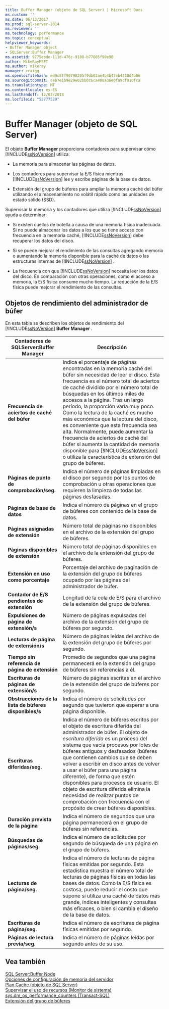 ```yaml
---
title: Buffer Manager (objeto de SQL Server) | Microsoft Docs
ms.custom: ''
ms.date: 06/13/2017
ms.prod: sql-server-2014
ms.reviewer: ''
ms.technology: performance
ms.topic: conceptual
helpviewer_keywords:
- Buffer Manager object
- SQLServer:Buffer Manager
ms.assetid: 9775ebde-111d-476c-9188-b77805f90e98
author: MikeRayMSFT
ms.author: mikeray
manager: craigg
ms.openlocfilehash: ed9c8ff90798205f9db02ae4b4b47eb4310d4b06
ms.sourcegitcommit: ceb7e1b9e29e02bb0c6ca400a36e0fa9cf010fca
ms.translationtype: MT
ms.contentlocale: es-ES
ms.lasthandoff: 12/03/2018
ms.locfileid: "52777529"
---
```

# <a name="sql-server-buffer-manager-object"></a>Buffer Manager (objeto de SQL Server)
  El objeto **Buffer Manager** proporciona contadores para supervisar cómo [!INCLUDE[ssNoVersion](../../includes/ssnoversion-md.md)] utiliza:  
  
-   La memoria para almacenar las páginas de datos.  
  
-   Los contadores para supervisar la E/S física mientras [!INCLUDE[ssNoVersion](../../includes/ssnoversion-md.md)] lee y escribe páginas de la base de datos.  
  
-   Extensión del grupo de búferes para ampliar la memoria caché del búfer utilizando el almacenamiento no volátil rápido como las unidades de estado sólido (SSD).  
  
 Supervisar la memoria y los contadores que utiliza [!INCLUDE[ssNoVersion](../../includes/ssnoversion-md.md)] ayuda a determinar:  
  
-   Si existen cuellos de botella a causa de una memoria física inadecuada. Si no puede almacenar los datos a los que se tiene acceso con frecuencia en la memoria caché, [!INCLUDE[ssNoVersion](../../includes/ssnoversion-md.md)] debe recuperar los datos del disco.  
  
-   Si se puede mejorar el rendimiento de las consultas agregando memoria o aumentando la memoria disponible para la caché de datos o las estructuras internas de [!INCLUDE[ssNoVersion](../../includes/ssnoversion-md.md)] .  
  
-   La frecuencia con que [!INCLUDE[ssNoVersion](../../includes/ssnoversion-md.md)] necesita leer los datos del disco. En comparación con otras operaciones, como el acceso a memoria, la E/S física consume mucho tiempo. La reducción de la E/S física puede mejorar el rendimiento de las consultas.  
  
## <a name="buffer-manager-performance-objects"></a>Objetos de rendimiento del administrador de búfer  
 En esta tabla se describen los objetos de rendimiento del [!INCLUDE[ssNoVersion](../../includes/ssnoversion-md.md)] **Buffer Manager** .  
  
|Contadores de SQLServer:Buffer Manager|Descripción|  
|----------------------------------------|-----------------|  
|**Frecuencia de aciertos de caché del búfer**|Indica el porcentaje de páginas encontradas en la memoria caché del búfer sin necesidad de leer el disco. Esta frecuencia es el número total de aciertos de caché dividido por el número total de búsquedas en los últimos miles de accesos a la página. Tras un largo período, la proporción varía muy poco. Como la lectura de la caché es mucho más económica que la lectura del disco, es conveniente que esta frecuencia sea alta. Normalmente, puede aumentar la frecuencia de aciertos de caché del búfer si aumenta la cantidad de memoria disponible para [!INCLUDE[ssNoVersion](../../includes/ssnoversion-md.md)] o utiliza la característica de extensión del grupo de búferes.|  
|**Páginas de punto de comprobación/seg.**|Indica el número de páginas limpiadas en el disco por segundo por los puntos de comprobación u otras operaciones que requieren la limpieza de todas las páginas desfasadas.|  
|**Páginas de base de datos**|Indica el número de páginas en el grupo de búferes con contenido de la base de datos.|  
|**Páginas asignadas de extensión**|Número total de páginas no disponibles en el archivo de la extensión del grupo de búferes.|  
|**Páginas disponibles de extensión**|Número total de páginas disponibles en el archivo de la extensión del grupo de búferes.|  
|**Extensión en uso como porcentaje**|Porcentaje del archivo de paginación de la extensión del grupo de búferes ocupado por las páginas del administrador de búfer.|  
|**Contador de E/S pendientes de extensión**|Longitud de la cola de E/S para el archivo de la extensión del grupo de búferes.|  
|**Expulsiones de página de extensión/s**|Número de páginas expulsadas del archivo de la extensión del grupo de búferes por segundo.|  
|**Lecturas de página de extensión/s**|Número de páginas leídas del archivo de la extensión del grupo de búferes por segundo.|  
|**Tiempo sin referencia de página de extensión**|Promedio de segundos que una página permanecerá en la extensión del grupo de búferes sin referencias a él.|  
|**Escrituras de páginas de extensión/s**|Número de páginas escritas en el archivo de la extensión del grupo de búferes por segundo.|  
|**Obstrucciones de la lista de búferes disponibles/s**|Indica el número de solicitudes por segundo que tuvieron que esperar a una página disponible.|  
|**Escrituras diferidas/seg.**|Indica el número de búferes escritos por el objeto de escritura diferida del administrador de búfer. El objeto de *escritura diferida* es un proceso del sistema que vacía procesos por lotes de búferes antiguos y desfasados (búferes que contienen cambios que se deben volver a escribir en disco antes de volver a usar el búfer para una página diferente), de forma que estén disponibles para procesos de usuario. El objeto de escritura diferida elimina la necesidad de realizar puntos de comprobación con frecuencia con el propósito de crear búferes disponibles.|  
|**Duración prevista de la página**|Indica el número de segundos que una página permanecerá en el grupo de búferes sin referencias.|  
|**Búsquedas de páginas/seg.**|Indica el número de solicitudes por segundo de búsqueda de una página en el grupo de búferes.|  
|**Lecturas de página/seg.**|Indica el número de lecturas de página físicas emitidas por segundo. Esta estadística muestra el número total de lecturas de páginas físicas en todas las bases de datos. Como la E/S física es costosa, puede reducir el costo que supone si utiliza una caché de datos más grande, índices inteligentes y consultas más eficaces, o bien si cambia el diseño de la base de datos.|  
|**Escrituras de página/seg.**|Indica el número de escrituras de página físicas emitidas por segundo.|  
|**Páginas de lectura previa/seg.**|Indica el número de páginas leídas por segundo antes de su uso.|  
  
## <a name="see-also"></a>Vea también  
 [SQL Server:Buffer Node](sql-server-buffer-node.md)   
 [Opciones de configuración de memoria del servidor](../../database-engine/configure-windows/server-memory-server-configuration-options.md)   
 [Plan Cache (objeto de SQL Server)](sql-server-plan-cache-object.md)   
 [Supervisar el uso de recursos &#40;Monitor de sistema&#41;](monitor-resource-usage-system-monitor.md)   
 [sys.dm_os_performance_counters &#40;Transact-SQL&#41;](/sql/relational-databases/system-dynamic-management-views/sys-dm-os-performance-counters-transact-sql)   
 [Extensión del grupo de búferes](../../database-engine/configure-windows/buffer-pool-extension.md)  
  
  

